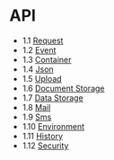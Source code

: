 
# API
   
- 1.1 [Request](api/request.md)
- 1.2 [Event](api/event.md)
- 1.3 [Container](api/container.md)
- 1.4 [Json](api/json.md)
- 1.5 [Upload](api/upload.md)
- 1.6 [Document Storage]()
- 1.7 [Data Storage](api/data-storage.md)
- 1.8 [Mail](api/mail.md)
- 1.9 [Sms](api/sms.md)
- 1.10 [Environment](api/environment.md)
- 1.11 [History](api/history.md)
- 1.12 [Security](api/security.md)
